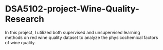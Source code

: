 # DSA5102-project-Wine-Quality-Research
In this project, I utilized both supervised and unsupervised learning methods on red wine quality dataset to analyze the physicochemical factors of wine quality.

